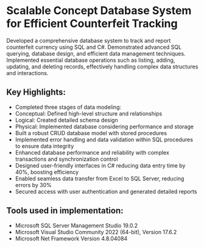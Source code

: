 # Scalable Concept Database System for Efficient Counterfeit Tracking

Developed a comprehensive database system to track and report counterfeit currency using SQL and C#. Demonstrated advanced SQL querying, database design, and efficient data management techniques. Implemented essential database operations such as listing, adding, updating, and deleting records, effectively handling complex data structures and interactions.

## Key Highlights:

- Completed three stages of data modeling:
- Conceptual: Defined high-level structure and relationships
- Logical: Created detailed schema design
- Physical: Implemented database considering performance and storage
- Built a robust CRUD database model with stored procedures
- Implemented error handling and data validation within SQL procedures to ensure data integrity
- Enhanced database performance and reliability with complex transactions and synchronization control
- Designed user-friendly interfaces in C# reducing data entry time by 40%, boosting efficiency
- Enabled seamless data transfer from Excel to SQL Server, reducing errors by 30%
- Secured access with user authentication and generated detailed reports

## Tools used in implementation:

- Microsoft SQL Server Management Studio 19.0.2
- Microsoft Visual Studio Community 2022 (64-bit), Version 17.6.2
- Microsoft Net Framework Version 4.8.04084
